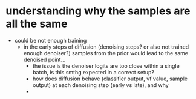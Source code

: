# understanding why the samples are all the same 
- could be not enough training
  - in the early steps of diffusion (denoising steps? or also not trained enough denoiser?) samples from the prior would lead to the same denoised point... 
    - the issue is the denoiser logits are too close within a single batch, is this smthg expected in a correct setup?
    - how does diffusion behave (classifier output, vf value, sample output) at each denoising step (early vs late), and why
    - 